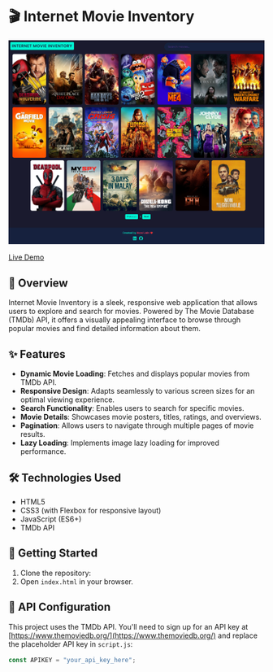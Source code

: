 # 🎬 Internet Movie Inventory

![Demo Image](https://github.com/HarviJain/Internet-Movie-Inventory/blob/main/Demo%20Image.png)

[Live Demo](https://harvijain.github.io/Internet-Movie-Inventory/)

## 🚀 Overview

Internet Movie Inventory is a sleek, responsive web application that allows users to explore and search for movies. Powered by The Movie Database (TMDb) API, it offers a visually appealing interface to browse through popular movies and find detailed information about them.

## ✨ Features

- **Dynamic Movie Loading**: Fetches and displays popular movies from TMDb API.
- **Responsive Design**: Adapts seamlessly to various screen sizes for an optimal viewing experience.
- **Search Functionality**: Enables users to search for specific movies.
- **Movie Details**: Showcases movie posters, titles, ratings, and overviews.
- **Pagination**: Allows users to navigate through multiple pages of movie results.
- **Lazy Loading**: Implements image lazy loading for improved performance.

## 🛠️ Technologies Used

- HTML5
- CSS3 (with Flexbox for responsive layout)
- JavaScript (ES6+)
- TMDb API

## 🚀 Getting Started

1. Clone the repository:
2. Open `index.html` in your browser.

## 🔧 API Configuration

This project uses the TMDb API. You'll need to sign up for an API key at [https://www.themoviedb.org/](https://www.themoviedb.org/) and replace the placeholder API key in `script.js`:

```javascript
const APIKEY = "your_api_key_here";
